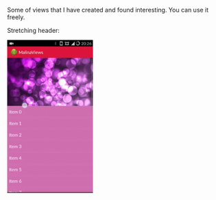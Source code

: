 Some of views that I have created and found interesting. You can use it freely.

Stretching header:

![Alt text](/demogifs/1.gif?raw=true "Stretching header")
